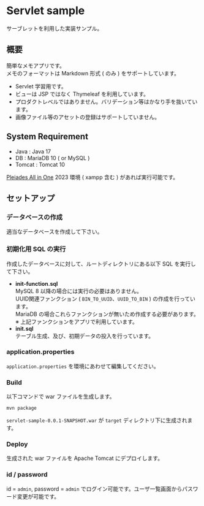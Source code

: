 # Servlet sample

サーブレットを利用した実装サンプル。

## 概要

簡単なメモアプリです。  
メモのフォーマットは Markdown 形式 ( のみ ) をサポートしています。

- Servlet 学習用です。  
- ビューは JSP ではなく Thymeleaf を利用しています。
- プロダクトレベルではありません。バリデーション等はかなり手を抜いています。  
- 画像ファイル等のアセットの登録はサポートしていません。

## System Requirement

- Java : Java 17
- DB : MariaDB 10 ( or MySQL )
- Tomcat : Tomcat 10

[Pleiades All in One](https://willbrains.jp/) 2023 環境 ( xampp 含む ) があれば実行可能です。

## セットアップ

### データベースの作成

適当なデータベースを作成して下さい。

### 初期化用 SQL の実行

作成したデータベースに対して、ルートディレクトリにある以下 SQL を実行して下さい。

- **init-function.sql**  
MySQL 8 以降の場合には実行の必要はありません。  
UUID関連ファンクション ( `BIN_TO_UUID`、`UUID_TO_BIN` ) の作成を行っています。  
MariaDB の場合これらファンクションが無いため作成する必要があります。  
※ 上記ファンクションをアプリで利用しています。  
- **init.sql**  
テーブル生成、及び、初期データの投入を行っています。

### application.properties

`application.properties` を環境にあわせて編集してください。

### Build

以下コマンドで war ファイルを生成します。

```shell
mvn package
```

`servlet-sample-0.0.1-SNAPSHOT.war` が `target` ディレクトリ下に生成されます。

### Deploy

生成された war ファイルを Apache Tomcat にデプロイします。

### id / password

id = `admin`, password = `admin` でログイン可能です。ユーザ一覧画面からパスワード変更が可能です。
